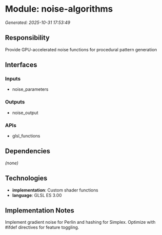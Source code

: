 # Module: noise-algorithms

*Generated: 2025-10-31 17:53:49*

## Responsibility
Provide GPU-accelerated noise functions for procedural pattern generation

## Interfaces

### Inputs
- noise_parameters

### Outputs
- noise_output

### APIs
- glsl_functions

## Dependencies
*(none)*

## Technologies
- **implementation**: Custom shader functions
- **language**: GLSL ES 3.00

## Implementation Notes
Implement gradient noise for Perlin and hashing for Simplex. Optimize with #ifdef directives for feature toggling.
